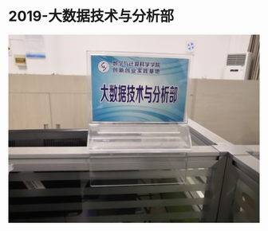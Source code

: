 # 2019-大数据技术与分析部

![](https://raw.githubusercontent.com/seven-innovation-base/picture/master/MegaData.jpg)
